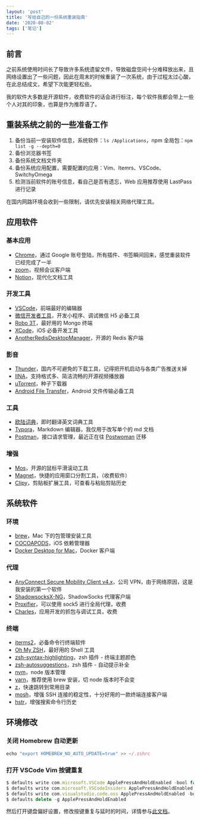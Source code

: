 ```yaml
---
layout: 'post'
title: '写给自己的一份系统重装指南'
date: '2020-08-02'
tags: ['笔记']
---
```

## 前言

之前系统使用时间长了导致许多系统遗留文件，导致磁盘空间十分难释放出来，且网络设置出了一些问题，因此在周末的时候重装了一次系统，由于过程太过心酸，在此总结成文，希望下次能更轻松些。

我的软件大多数是开源软件，收费软件的话会进行标注，每个软件我都会带上一些个人对其的印象，也算是作为推荐语了。

## 重装系统之前的一些准备工作

1. 备份当前一安装软件信息，系统软件：`ls /Applications`，npm 全局包：`npm list -g --depth=0`
2. 备份浏览器书签
3. 备份系统文档文件夹
4. 备份系统应用配置，需要配置的应用：Vim、Itemrs、VSCode、SwitchyOmega
5. 检测当前软件的账号信息，看自己是否有遗忘，Web 应用推荐使用 LastPass 进行记录

 在国内网路环境会收到一些限制，请优先安装相关网络代理工具。

## 应用软件

### 基本应用

- [Chrome](https://www.google.com/intl/zh-CN/chrome/)，通过 Google 账号登陆，所有插件、书签瞬间回来，感觉重装软件已经完成了一半
- [zoom](https://zoom.us/download#client_4meeting)，视频会议客户端
- [Notion](https://www.notion.so/desktop)，现代化文档工具

### 开发工具

- [VSCode](https://code.visualstudio.com/)，前端最好的编辑器
- [微信开发者工具](https://developers.weixin.qq.com/miniprogram/dev/devtools/download.html)，开发小程序、调试微信 H5 必备工具
- [Robo 3T](https://robomongo.org/)，最好用的 Mongo 终端
- [XCode](https://developer.apple.com/xcode/)，iOS 必备开发工具
- [AnotherRedisDesktopManager](https://github.com/qishibo/AnotherRedisDesktopManager)，开源的 Redis 客户端

### 影音

- [Thunder](https://mac.xunlei.com/)，国内不可避免的下载工具，记得把开机启动与各类广告推送关掉
- [IINA](https://iina.io/)，支持格式多、简洁流畅的开源视频播放器
- [uTorrent](https://www.utorrent.com/intl/zh/)，种子下载器
- [Android File Transfer](https://www.android.com/filetransfer/)，Android 文件传输必备工具

### 工具

- [欧陆词典](https://www.eudic.net/v4/en/app/download)，即时翻译英文词典工具
- [Typora](https://typora.io/)，Markdown 编辑器，我仅用于改写单个的 md 文档
- [Postman](https://www.postman.com/downloads/)，接口请求管理，最近正在往 [Postwoman](https://postwoman.io/) 迁移

### 增强

- [Mos](https://github.com/Caldis/Mos)，开源的鼠标平滑滚动工具
- [Magnet](https://apps.apple.com/cn/app/magnet/id441258766?mt=12)，快捷的应用窗口分割工具，（收费软件）
- [Clipy](https://github.com/Clipy/Clipy)，剪贴板扩展工具，可查看与粘贴剪贴历史

## 系统软件

### 环境

- [brew](https://brew.sh/)，Mac 下的包管理安装工具
- [COCOAPODS](https://cocoapods.org/)，iOS 依赖管理器
- [Docker Desktop for Mac](https://hub.docker.com/editions/community/docker-ce-desktop-mac/)，Docker 客户端

### 代理

- [AnyConnect Secure Mobility Client v4.x](https://software.cisco.com/download/home/286281283/type/282364313/release/4.9.00086?i=!pp)，公司 VPN，由于网络原因，这是我安装的第一个软件
- [ShadowsocksX-NG](https://github.com/shadowsocks/ShadowsocksX-NG)，ShadowSocks 代理客户端
- [Proxifier](https://www.proxifier.com/)，可以使用 sock5 进行全局代理，收费
- [Charles](https://www.charlesproxy.com/)，应用开发的抓包与调试工具，收费

### 终端

- [iterms2](https://www.iterm2.com/)，必备命令行终端软件
- [Oh My ZSH](https://ohmyz.sh/#install)，最好用的 Shell 工具
- [zsh-syntax-highlighting](https://github.com/zsh-users/zsh-syntax-highlighting/blob/master/INSTALL.md)，zsh 插件 - 终端主题颜色
- [zsh-autosuggestions](https://github.com/zsh-users/zsh-autosuggestions/blob/master/INSTALL.md)，zsh 插件 - 自动提示补全
- [nvm](https://github.com/nvm-sh/nvm)，node 版本管理
- [yarn](https://classic.yarnpkg.com/en/docs/install/#mac-stable)，推荐使用 brew 安装，切 node 版本时不会变
- [z](https://github.com/rupa/z.git)，快速跳转到常用目录
- [mosh](https://mosh.org/)，增强 SSH 连接的稳定性，十分好用的一款终端连接客户端
- [hstr](https://github.com/dvorka/hstr)，增强搜索命令行历史

## 环境修改

### 关闭 Homebrew 自动更新

```jsx
echo "export HOMEBREW_NO_AUTO_UPDATE=true" >> ~/.zshrc
```

### 打开 VSCode Vim 按键重复

```jsx
$ defaults write com.microsoft.VSCode ApplePressAndHoldEnabled -bool false         # For VS Code
$ defaults write com.microsoft.VSCodeInsiders ApplePressAndHoldEnabled -bool false # For VS Code Insider
$ defaults write com.visualstudio.code.oss ApplePressAndHoldEnabled -bool false    # For VS Codium
$ defaults delete -g ApplePressAndHoldEnabled
```

然后打开键盘偏好设置，修改按键重复与延时的时间，详情参与[此文档](https://marketplace.visualstudio.com/items?itemName=vscodevim.vim)。
